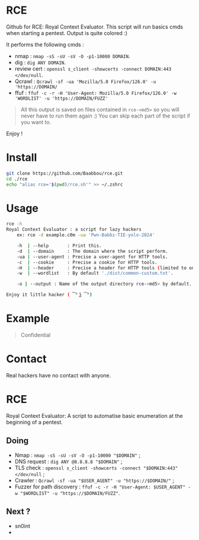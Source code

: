 # RCE

Github for RCE: Royal Context Evaluator. This script will run basics cmds when starting a pentest. 
Output is quite colored :)

It performs the following cmds :
- nmap : `nmap -sS -sU -sV -O -p1-10000 DOMAIN`.
- dig  : `dig ANY DOMAIN`.
- review cert : `openssl s_client -showcerts -connect DOMAIN:443 </dev/null`.
- Qcrawl : `Qcrawl -sf -ua 'Mozilla/5.0 Firefox/126.0' -u 'https://DOMAIN/`
- ffuf : `ffuf -c -r -H 'User-Agent: Mozilla/5.0 Firefox/126.0' -w 'WORDLIST' -u 'https://DOMAIN/FUZZ'`

> All this output is saved on files contained in `rce-<md5>` so you will never have to run them again :)
> You can skip each part of the script if you want to.


Enjoy !

# Install

```bash
git clone https://github.com/Baabbou/rce.git
cd ./rce
echo "alias rce='$(pwd)/rce.sh'" >> ~/.zshrc
```

# Usage

```bash
rce -h
Royal Context Evaluator : a script for lazy hackers
    ex: rce -d example.c0m -ua 'Pwn-Babbz-TIE-yolo-2024'

    -h  | --help       : Print this.
    -d  | --domain     : The domain where the script perform.
    -ua | --user-agent : Precise a user-agent for HTTP tools.
    -c  | --cookie     : Precise a cookie for HTTP tools.
    -H  | --header     : Precise a header for HTTP tools (limited to one header).
    -w  | --wordlist   : By default './dist/common-custom.txt'.

    -o | --output : Name of the output directory rce-<md5> by default.

Enjoy it little hacker ( ͡° ͜ʖ ͡°)
```

# Example

> Confidential

# Contact

Real hackers have no contact with anyone.
# RCE

Royal Context Evaluator: A script to automatise basic enumeration at the beginning of a pentest.

## Doing

- Nmap : `nmap -sS -sU -sV -O -p1-10000 "$DOMAIN"` ;
- DNS request : `dig ANY @8.8.8.8 "$DOMAIN"` ;
- TLS check : `openssl s_client -showcerts -connect "$DOMAIN:443" </dev/null` ;
- Crawler : `Qcrawl -sf -ua "$USER_AGENT" -u "https://$DOMAIN/"` ;
- Fuzzer for path discovery : `ffuf -c -r -H "User-Agent: $USER_AGENT" -w "$WORDLIST" -u "https://$DOMAIN/FUZZ"`.

## Next ?

- sn0int
- 
